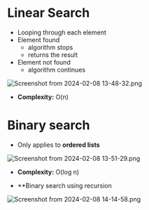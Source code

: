 # Linear Search 
- Looping through each element 
- Element found 
	- algorithm stops 
	- returns the result
- Element not found
	- algorithm continues


![Screenshot from 2024-02-08 13-48-32.png](../../../_resources/Screenshot%20from%202024-02-08%2013-48-32.png)
- **Complexity:** O(n)

# Binary search
- Only applies to **ordered lists** 

![Screenshot from 2024-02-08 13-51-29.png](../../../_resources/Screenshot%20from%202024-02-08%2013-51-29.png)

- **Complexity:** O(log n)

- **Binary search using recursion


![Screenshot from 2024-02-08 14-14-58.png](../../../_resources/Screenshot%20from%202024-02-08%2014-14-58.png)

